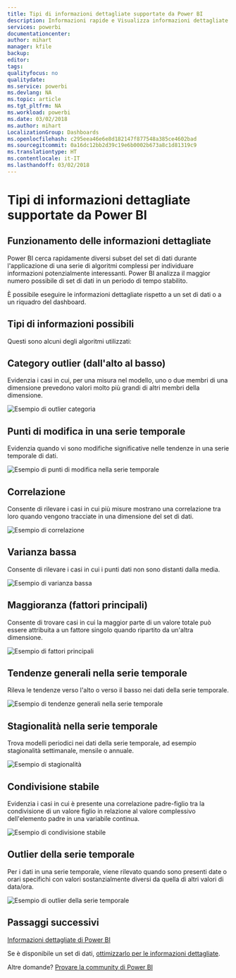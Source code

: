```yaml
---
title: Tipi di informazioni dettagliate supportate da Power BI
description: Informazioni rapide e Visualizza informazioni dettagliate con Power BI.
services: powerbi
documentationcenter: 
author: mihart
manager: kfile
backup: 
editor: 
tags: 
qualityfocus: no
qualitydate: 
ms.service: powerbi
ms.devlang: NA
ms.topic: article
ms.tgt_pltfrm: NA
ms.workload: powerbi
ms.date: 03/02/2018
ms.author: mihart
LocalizationGroup: Dashboards
ms.openlocfilehash: c295eea46e6e8d182147f877548a385ce4602bad
ms.sourcegitcommit: 0a16dc12bb2d39c19e6b0002b673a8c1d81319c9
ms.translationtype: HT
ms.contentlocale: it-IT
ms.lasthandoff: 03/02/2018
---
```

# <a name="types-of-insights-supported-by-power-bi"></a>Tipi di informazioni dettagliate supportate da Power BI
## <a name="how-does-insights-work"></a>Funzionamento delle informazioni dettagliate
Power BI cerca rapidamente diversi subset del set di dati durante l'applicazione di una serie di algoritmi complessi per individuare informazioni potenzialmente interessanti. Power BI analizza il maggior numero possibile di set di dati in un periodo di tempo stabilito.

È possibile eseguire le informazioni dettagliate rispetto a un set di dati o a un riquadro del dashboard.   

## <a name="what-types-of-insights-can-we-find"></a>Tipi di informazioni possibili
Questi sono alcuni degli algoritmi utilizzati:

## <a name="category-outliers-topbottom"></a>Category outlier (dall'alto al basso)
Evidenzia i casi in cui, per una misura nel modello, uno o due membri di una dimensione prevedono valori molto più grandi di altri membri della dimensione.  

![Esempio di outlier categoria](media/service-insight-types/pbi_auto_insight_types_category_outliers.png)

## <a name="change-points-in-a-time-series"></a>Punti di modifica in una serie temporale
Evidenzia quando vi sono modifiche significative nelle tendenze in una serie temporale di dati.

![Esempio di punti di modifica nella serie temporale](media/service-insight-types/pbi_auto_insight_types_changepoint.png)

## <a name="correlation"></a>Correlazione
Consente di rilevare i casi in cui più misure mostrano una correlazione tra loro quando vengono tracciate in una dimensione del set di dati.

![Esempio di correlazione](media/service-insight-types/pbi_auto_insight_types_correlation.png)

## <a name="low-variance"></a>Varianza bassa
Consente di rilevare i casi in cui i punti dati non sono distanti dalla media.

![Esempio di varianza bassa](media/service-insight-types/power-bi-low-variance.png)

## <a name="majority-major-factors"></a>Maggioranza (fattori principali)
Consente di trovare casi in cui la maggior parte di un valore totale può essere attribuita a un fattore singolo quando ripartito da un'altra dimensione.  

![Esempio di fattori principali](media/service-insight-types/pbi_auto_insight_types_majority.png)

## <a name="overall-trends-in-time-series"></a>Tendenze generali nella serie temporale
Rileva le tendenze verso l'alto o verso il basso nei dati della serie temporale.

![Esempio di tendenze generali nella serie temporale](media/service-insight-types/pbi_auto_insight_types_trend.png)

## <a name="seasonality-in-time-series"></a>Stagionalità nella serie temporale
Trova modelli periodici nei dati della serie temporale, ad esempio stagionalità settimanale, mensile o annuale.

![Esempio di stagionalità](media/service-insight-types/pbi_auto_insight_types_seasonality_new.png)

## <a name="steady-share"></a>Condivisione stabile
Evidenzia i casi in cui è presente una correlazione padre-figlio tra la condivisione di un valore figlio in relazione al valore complessivo dell'elemento padre in una variabile continua.

![Esempio di condivisione stabile](media/service-insight-types/pbi_auto_insight_types_steadyshare.png)

## <a name="time-series-outliers"></a>Outlier della serie temporale
Per i dati in una serie temporale, viene rilevato quando sono presenti date o orari specifichi con valori sostanzialmente diversi da quella di altri valori di data/ora.

![Esempio di outlier della serie temporale](media/service-insight-types/pbi_auto_insight_types_time_series_outliers.png)

## <a name="next-steps"></a>Passaggi successivi
[Informazioni dettagliate di Power BI](service-insights.md)

Se è disponibile un set di dati, [ottimizzarlo per le informazioni dettagliate](service-insights-optimize.md).

Altre domande? [Provare la community di Power BI](http://community.powerbi.com/)

